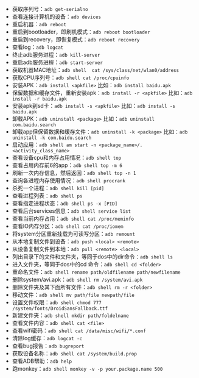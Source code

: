 - 获取序列号：`adb get-serialno`
- 查看连接计算机的设备：`adb devices`
- 重启机器：`adb reboot`
- 重启到bootloader，即刷机模式：`adb reboot bootloader`
- 重启到recovery，即恢复模式：`adb reboot recovery`
- 查看log：`adb logcat`
- 终止adb服务进程：`adb kill-server`
- 重启adb服务进程：`adb start-server`
- 获取机器MAC地址：`adb shell  cat /sys/class/net/wlan0/address`
- 获取CPU序列号：`adb shell cat /proc/cpuinfo`
- 安装APK：`adb install <apkfile>`    比如：`adb install baidu.apk`
- 保留数据和缓存文件，重新安装apk：`adb install -r <apkfile>`  比如：`adb install -r baidu.apk`
- 安装apk到sd卡：`adb install -s <apkfile>`  比如：`adb install -s baidu.apk`
- 卸载APK：`adb uninstall <package>` 比如：`adb uninstall com.baidu.search`
- 卸载app但保留数据和缓存文件：`adb uninstall -k <package>` 比如：`adb uninstall -k com.baidu.search`
- 启动应用：`adb shell am start -n <package_name>/.<activity_class_name>`
- 查看设备cpu和内存占用情况：`adb shell top`
- 查看占用内存前6的app：`adb shell top -m 6`
- 刷新一次内存信息，然后返回：`adb shell top -n 1`
- 查询各进程内存使用情况：`adb shell procrank`
- 杀死一个进程：`adb shell kill [pid]`
- 查看进程列表：`adb shell ps`
- 查看指定进程状态：`adb shell ps -x [PID]`
- 查看后台services信息：`adb shell service list`
- 查看当前内存占用：`adb shell cat /proc/meminfo`
- 查看IO内存分区：`adb shell cat /proc/iomem`
- 将system分区重新挂载为可读写分区：`adb remount`
- 从本地复制文件到设备：`adb push <local> <remote>`
- 从设备复制文件到本地：`adb pull <remote> <local> `
- 列出目录下的文件和文件夹，等同于dos中的dir命令：`adb shell ls`
- 进入文件夹，等同于dos中的cd 命令：`adb shell cd <folder>`
- 重命名文件：`adb shell rename path/oldfilename path/newfilename`
- 删除system/avi.apk：`adb shell rm /system/avi.apk`
- 删除文件夹及其下面所有文件：`adb shell rm -r <folder>`
- 移动文件：`adb shell mv path/file newpath/file`
- 设置文件权限：`adb shell chmod 777 /system/fonts/DroidSansFallback.ttf`
- 新建文件夹：`adb shell mkdir path/foldelname`
- 查看文件内容：`adb shell cat <file>`
- 查看wifi密码：`adb shell cat /data/misc/wifi/*.conf`
- 清除log缓存：`adb logcat -c`
- 查看bug报告：`adb bugreport`
- 获取设备名称：`adb shell cat /system/build.prop`
- 查看ADB帮助：`adb help`
- 跑monkey：`adb shell monkey -v -p your.package.name 500`
